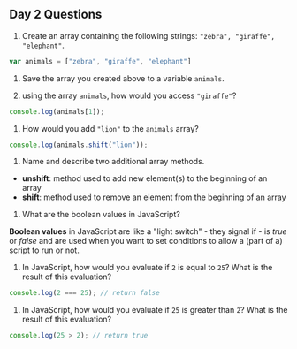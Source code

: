 ## Day 2 Questions

1. Create an array containing the following strings: `"zebra", "giraffe", "elephant"`.

  ```JavaScript
  var animals = ["zebra", "giraffe", "elephant"]
  ```

1. Save the array you created above to a variable `animals`.

1. using the array `animals`, how would you access `"giraffe"`?

  ```JavaScript
  console.log(animals[1]);
  ```

1. How would you add `"lion"` to the `animals` array?

  ```JavaScript
  console.log(animals.shift("lion"));
  ```
1. Name and describe two additional array methods.

  * **unshift**: method used to add new element(s) to the beginning of an array
  * **shift**: method used to remove an element from the beginning of an array

1. What are the boolean values in JavaScript?

  **Boolean values** in JavaScript are like a "light switch" - they signal if - is *true* or *false* and are used when you want to set conditions to allow a (part of a) script to run or not.

1. In JavaScript, how would you evaluate if `2` is equal to `25`? What is the result of this evaluation?

  ```JavaScript
  console.log(2 === 25); // return false
  ```

1. In JavaScript, how would you evaluate if `25` is greater than `2`? What is the result of this evaluation?

  ```JAVASCRIPT
  console.log(25 > 2); // return true
